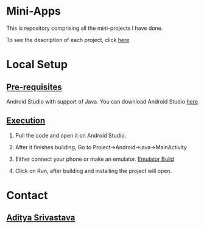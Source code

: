 # Mini-Apps
This is repository comprising all the mini-projects I have done.

To see the description of each project, click [here](https://github.com/blank0826/Mini-Apps/tree/master/README)

# Local Setup
## <ins>Pre-requisites</ins>
Android Studio with support of Java.
You can download Android Studio [here](https://developer.android.com/studio)

## <ins>Execution</ins>
1. Pull the code and open it on Android Studio.<br />

2. After it finishes building, Go to Project->Android->java->MainActivity<br />

3. Either connect your phone or make an emulator. [Emulator Build](https://developer.android.com/studio/run/managing-avds)

4. Click on Run, after building and installing the project will open.

# Contact
## [Aditya Srivastava](mailto:aditya26052002@gmail.com?subject=GitHub)

